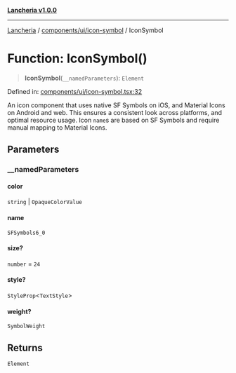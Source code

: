 [**Lancheria v1.0.0**](../../../../README.md)

***

[Lancheria](../../../../README.md) / [components/ui/icon-symbol](../README.md) / IconSymbol

# Function: IconSymbol()

> **IconSymbol**(`__namedParameters`): `Element`

Defined in: [components/ui/icon-symbol.tsx:32](https://github.com/eudavidreis-odev/lancheria/blob/documentacao_inicial/components/ui/icon-symbol.tsx#L32)

An icon component that uses native SF Symbols on iOS, and Material Icons on Android and web.
This ensures a consistent look across platforms, and optimal resource usage.
Icon `name`s are based on SF Symbols and require manual mapping to Material Icons.

## Parameters

### \_\_namedParameters

#### color

`string` \| `OpaqueColorValue`

#### name

`SFSymbols6_0`

#### size?

`number` = `24`

#### style?

`StyleProp`\<`TextStyle`\>

#### weight?

`SymbolWeight`

## Returns

`Element`
